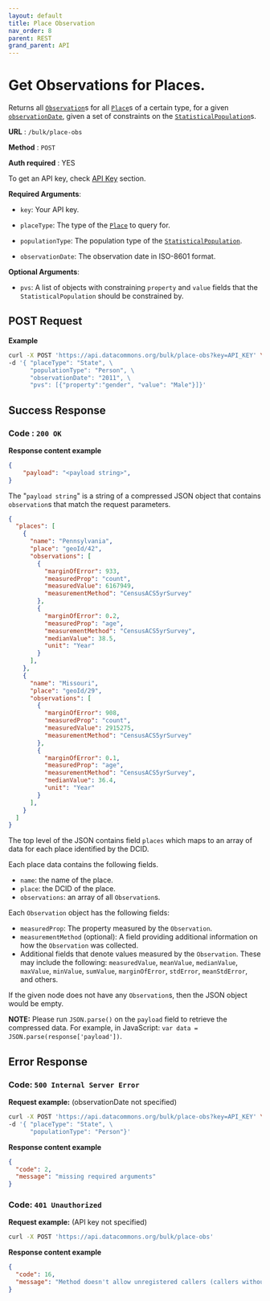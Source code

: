 ```yaml
---
layout: default
title: Place Observation
nav_order: 8
parent: REST
grand_parent: API
---
```


# Get Observations for Places.

Returns all
[`Observation`](https://browser.datacommons.org/kg?dcid=Observation)s for all
[`Place`](https://browser.datacommons.org/kg?dcid=Place)s of a certain type, for
a given
[`observationDate`](https://browser.datacommons.org/kg?dcid=observationDate),
given a set of constraints on the
[`StatisticalPopulation`](https://browser.datacommons.org/kg?dcid=StatisticalPopulation)s.

**URL** : `/bulk/place-obs`

**Method** : `POST`

**Auth required** : YES

To get an API key, check [API Key](/api/setup.html) section.

**Required Arguments**:

*   `key`: Your API key.

*   `placeType`: The type of the
    [`Place`](https://browser.datacommons.org/kg?dcid=Place) to query for.

*   `populationType`: The population type of the
    [`StatisticalPopulation`](https://browser.datacommons.org/kg?dcid=StatisticalPopulation).

*   `observationDate`: The observation date in ISO-8601 format.

**Optional Arguments**:

*   `pvs`: A list of objects with constraining `property` and `value` fields
    that the `StatisticalPopulation` should be constrained by.

## POST Request

**Example**

```bash
curl -X POST 'https://api.datacommons.org/bulk/place-obs?key=API_KEY' \
-d '{ "placeType": "State", \
      "populationType": "Person", \
      "observationDate": "2011", \
      "pvs": [{"property":"gender", "value": "Male"}]}'
```

## Success Response

### **Code** : `200 OK`

**Response content example**

```json
{
    "payload": "<payload string>",
}
```

The "`payload string`" is a string of a compressed JSON object that contains
`observation`s that match the request parameters.

```json
{
  "places": [
    {
      "name": "Pennsylvania",
      "place": "geoId/42",
      "observations": [
        {
          "marginOfError": 933,
          "measuredProp": "count",
          "measuredValue": 6167949,
          "measurementMethod": "CensusACS5yrSurvey"
        },
        {
          "marginOfError": 0.2,
          "measuredProp": "age",
          "measurementMethod": "CensusACS5yrSurvey",
          "medianValue": 38.5,
          "unit": "Year"
        }
      ],
    },
    {
      "name": "Missouri",
      "place": "geoId/29",
      "observations": [
        {
          "marginOfError": 908,
          "measuredProp": "count",
          "measuredValue": 2915275,
          "measurementMethod": "CensusACS5yrSurvey"
        },
        {
          "marginOfError": 0.1,
          "measuredProp": "age",
          "measurementMethod": "CensusACS5yrSurvey",
          "medianValue": 36.4,
          "unit": "Year"
        }
      ],
    }
  ]
}
```

The top level of the JSON contains field `places` which maps to an array of data
for each place identified by the DCID.

Each place data contains the following fields.

-   `name`: the name of the place.
-   `place`: the DCID of the place.
-   `observations`: an array of all `Observation`s.

Each `Observation` object has the following fields:

-   `measuredProp`: The property measured by the `Observation`.
-   `measurementMethod` (optional): A field providing additional information on
    how the `Observation` was collected.
-   Additional fields that denote values measured by the `Observation`. These
    may include the following: `measuredValue`, `meanValue`, `medianValue`,
    `maxValue`, `minValue`, `sumValue`, `marginOfError`, `stdError`,
    `meanStdError`, and others.

If the given node does not have any `Observation`s, then the JSON object would
be empty.

**NOTE:** Please run `JSON.parse()` on the `payload` field to retrieve the
compressed data. For example, in JavaScript: `var data =
JSON.parse(response['payload'])`.

<!--- TODO: provide example to do decompression --->

## Error Response

### **Code**: `500 Internal Server Error`

**Request example:** (observationDate not specified)

```bash
curl -X POST 'https://api.datacommons.org/bulk/place-obs?key=API_KEY' \
-d '{ "placeType": "State", \
      "populationType": "Person"}'
```

**Response content example**

```json
{
  "code": 2,
  "message": "missing required arguments"
}
```

### **Code**: `401 Unauthorized`

**Request example:** (API key not specified)

```bash
curl -X POST 'https://api.datacommons.org/bulk/place-obs'
```

**Response content example**

```json
{
  "code": 16,
  "message": "Method doesn't allow unregistered callers (callers without established identity). Please use API Key or other form of API consumer identity to call this API."
}
```
